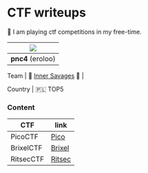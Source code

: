 # CTF writeups

:triangular_flag_on_post: I am playing ctf competitions in my free-time. 

| ![](https://github.com/eroloo.png?size=150)     |
|:-----------------------------------------------:|
| **pnc4** (eroloo)                               |

Team    | :muscle: [Inner Savages](https://ctftime.org/team/87451) :muscle: |

Country | :poland: TOP5

### Content

| CTF           | link                                                         |
|---------------|--------------------------------------------------------------|
| PicoCTF       | [Pico](https://github.com/eroloo/ctf/tree/main/picoCTF)      |
| BrixelCTF     | [Brixel](https://github.com/eroloo/ctf/tree/main/BrixelCTF)  |
| RitsecCTF     | [Ritsec](https://github.com/eroloo/ctf/tree/main/RITSEC_CTF) |
